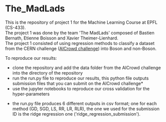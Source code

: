 # The_MadLads

This is the repository of project 1 for the Machine Learning Course at EPFL (CS-433).\
The project 1 was done by the team 'The MadLads' composed of Bastien Bernath, Etienne Boisson and Xavier Theimer-Lienhard.\
The project 1 consisted of using regression methods to classify a dataset from the CERN challenge ([AICrowd challenge](https://www.aicrowd.com/challenges/epfl-machine-learning-higgs)) into Boson and non-Boson.

To reproduce our results:
- clone the repository and add the data folder from the AICrowd challenge into the directory of the repository
- run the run.py file to reproduce our results, this python file outputs submission files that you can submit on the AICrowd challenge*
- use the jupyter notebooks to reproduce our cross validation for the hyper-parameters


* the run.py file produces 6 different outputs in csv format; one for each method (GD, SGD, LS, RR, LR, RLR), the one we used for the submission ID is the ridge regression one ('ridge_regression_submission').
